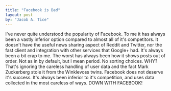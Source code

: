 ```yaml
---
title: "Facebook is Bad"
layout: post
by: "Jacob A. Tice"
---
```

I've never quite understood the popularity of Facebook. To me it has always been a vastly inferior option compared to almost all of it's competitors. It doesn't have the useful news sharing aspect of Reddit and Twitter, nor the fast client and integration with other services that Google+ had. It's always been a bit crap to me. The worst has always been how it shows posts out of order. Not as in by default, but I mean period. No sorting choices. WHY? That's ignoring the careless handling of user data and the fact Mark Zuckerberg stole it from the Winklevoss twins. Facebook does not deserve it's success. It's always been inferior to it's competition, and uses data collected in the most careless of ways. DOWN WITH FACEBOOK!
